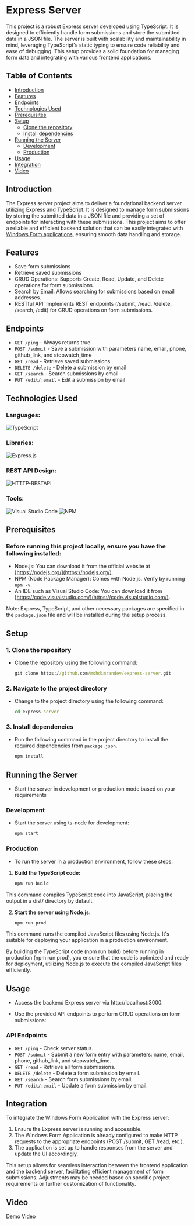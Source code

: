 # Express Server

This project is a robust Express server developed using TypeScript. It is designed to efficiently handle form submissions and store the submitted data in a JSON file. The server is built with scalability and maintainability in mind, leveraging TypeScript's static typing to ensure code reliability and ease of debugging. This setup provides a solid foundation for managing form data and integrating with various frontend applications.

## Table of Contents

- [Introduction](#introduction)
- [Features](#features)
- [Endpoints](#endpoints)
- [Technologies Used](#technologies-used)
- [Prerequisites](#prerequisites)
- [Setup](#setup)
  - [Clone the repository](#1-clone-the-repository)
  - [Install dependencies](#2-install-dependencies)
- [Running the Server](#running-the-server)
  - [Development](#development)
  - [Production](#production)
- [Usage](#usage)
- [Integration](#integration)
- [Video](#video)

## Introduction

The Express server project aims to deliver a foundational backend server utilizing Express and TypeScript. It is designed to manage form submissions by storing the submitted data in a JSON file and providing a set of endpoints for interacting with these submissions. This project aims to offer a reliable and efficient backend solution that can be easily integrated with [Windows Form applications](https://github.com/mohdimrandev/Windows-Form-App), ensuring smooth data handling and storage.

## Features

- Save form submissions
- Retrieve saved submissions
- CRUD Operations: Supports Create, Read, Update, and Delete operations for form submissions.
- Search by Email: Allows searching for submissions based on email addresses.
- RESTful API: Implements REST endpoints (/submit, /read, /delete, /search, /edit) for CRUD operations on form submissions.

## Endpoints

- `GET /ping` - Always returns true
- `POST /submit` - Save a submission with parameters name, email, phone, github_link, and stopwatch_time
- `GET /read` - Retrieve saved submissions
- `DELETE /delete` - Delete a submission by email
- `GET /search` - Search submissions by email
- `PUT /edit/:email` - Edit a submission by email

## Technologies Used

### Languages:

![TypeScript](https://img.shields.io/badge/TypeScript-007ACC?style=for-the-badge&logo=typescript&logoColor=white)

### Libraries:

![Express.js](https://img.shields.io/badge/express.js-%23404d59.svg?style=for-the-badge&logo=express&logoColor=%2361DAFB)

### REST API Design:

![HTTTP-RESTAPI](https://img.shields.io/badge/HTTP-RESTAPI-%23189fdd.svg?style=for-the-badge&logo=HTTP-RESTAPI&logocolor=black)

### Tools:

![Visual Studio Code](https://img.shields.io/badge/Visual%20Studio%20Code-0078d7.svg?style=for-the-badge&logo=visual-studio-code&logoColor=white)
![NPM](https://img.shields.io/badge/NPM-%23CB3837.svg?style=for-the-badge&logo=npm&logoColor=white)

## Prerequisites

### Before running this project locally, ensure you have the following installed:

- Node.js: You can download it from the official website at [https://nodejs.org/](https://nodejs.org/).
- NPM (Node Package Manager): Comes with Node.js. Verify by running `npm -v`.
- An IDE such as Visual Studio Code: You can download it from [https://code.visualstudio.com/](https://code.visualstudio.com/).

Note: Express, TypeScript, and other necessary packages are specified in the `package.json` file and will be installed during the setup process.

## Setup

### 1. Clone the repository

- Clone the repository using the following command:

  ```cmd
  git clone https://github.com/mohdimrandev/express-server.git
  ```

### 2. Navigate to the project directory

- Change to the project directory using the following command:

  ```cmd
  cd express-server
  ```

### 3. Install dependencies

- Run the following command in the project directory to install the required dependencies from `package.json`.

  ```cmd
  npm install
  ```

## Running the Server

- Start the server in development or production mode based on your requirements

### Development

- Start the server using ts-node for development:

  ```cmd
  npm start
  ```

### Production

- To run the server in a production environment, follow these steps:

1. **Build the TypeScript code:**

   ```cmd
   npm run build
   ```

This command compiles TypeScript code into JavaScript, placing the output in a dist/ directory by default.

2. **Start the server using Node.js:**

   ```cmd
   npm run prod
   ```

This command runs the compiled JavaScript files using Node.js. It's suitable for deploying your application in a production environment.

By building the TypeScript code (npm run build) before running in production (npm run prod), you ensure that the code is optimized and ready for deployment, utilizing Node.js to execute the compiled JavaScript files efficiently.

## Usage

- Access the backend Express server via http://localhost:3000.

- Use the provided API endpoints to perform CRUD operations on form submissions:

### API Endpoints

- `GET /ping` - Check server status.
- `POST /submit` - Submit a new form entry with parameters: name, email, phone, github_link, and stopwatch_time.
- `GET /read` - Retrieve all form submissions.
- `DELETE /delete` - Delete a form submission by email.
- `GET /search` - Search form submissions by email.
- `PUT /edit/:email` - Update a form submission by email.

## Integration

To integrate the Windows Form Application with the Express server:

1. Ensure the Express server is running and accessible.
2. The Windows Form Application is already configured to make HTTP requests to the appropriate endpoints (POST /submit, GET /read, etc.).
3. The application is set up to handle responses from the server and update the UI accordingly.

This setup allows for seamless interaction between the frontend application and the backend server, facilitating efficient management of form submissions. Adjustments may be needed based on specific project requirements or further customization of functionality.

## Video

[Demo Video](https://youtu.be/bUQKV-BeuJ8)
